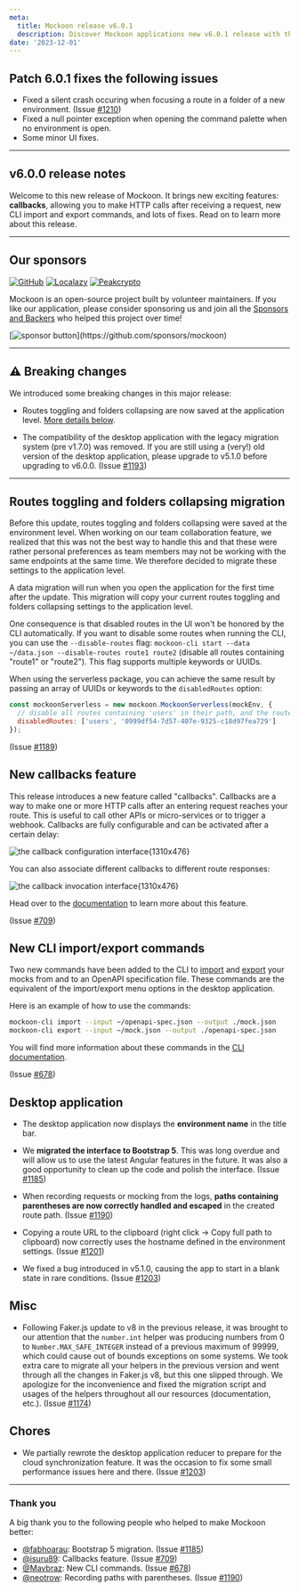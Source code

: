 ```yaml
---
meta:
  title: Mockoon release v6.0.1
  description: Discover Mockoon applications new v6.0.1 release with the new callbacks feature, CLI import/export commands, bug fixes and more.
date: '2023-12-01'
---
```


## Patch 6.0.1 fixes the following issues

- Fixed a silent crash occuring when focusing a route in a folder of a new environment. (Issue [#1210](https://github.com/mockoon/mockoon/issues/1210))
- Fixed a null pointer exception when opening the command palette when no environment is open.
- Some minor UI fixes.

---

## v6.0.0 release notes

Welcome to this new release of Mockoon. It brings new exciting features: **callbacks**, allowing you to make HTTP calls after receiving a request, new CLI import and export commands, and lots of fixes. Read on to learn more about this release.

---

## Our sponsors

[![GitHub](https://mockoon.com/images/sponsors/github.png)](https://github.blog/2023-04-12-github-accelerator-our-first-cohort-and-whats-next/)
[![Localazy](https://mockoon.com/images/sponsors/localazy.png)](https://localazy.com/register?ref=a9CiDC61gOac-azO)
[![Peakcrypto](https://mockoon.com/images/sponsors/peakcrypto.png)](https://www.peakcrypto.com/)

Mockoon is an open-source project built by volunteer maintainers. If you like our application, please consider sponsoring us and join all the [Sponsors and Backers](https://github.com/mockoon/mockoon/blob/main/backers.md) who helped this project over time!

[![sponsor button](https://mockoon.com/images/sponsor-btn-250.png?)](https://github.com/sponsors/mockoon)

---

## ⚠️ Breaking changes

We introduced some breaking changes in this major release:

- Routes toggling and folders collapsing are now saved at the application level. [More details below](#routes-toggling-and-folders-collapsing-migration).

- The compatibility of the desktop application with the legacy migration system (pre v1.7.0) was removed. If you are still using a (very!) old version of the desktop application, please upgrade to v5.1.0 before upgrading to v6.0.0. (Issue [#1193](https://github.com/mockoon/mockoon/issues/1193))

---

## Routes toggling and folders collapsing migration

Before this update, routes toggling and folders collapsing were saved at the environment level. When working on our team collaboration feature, we realized that this was not the best way to handle this and that these were rather personal preferences as team members may not be working with the same endpoints at the same time. We therefore decided to migrate these settings to the application level.

A data migration will run when you open the application for the first time after the update. This migration will copy your current routes toggling and folders collapsing settings to the application level.

One consequence is that disabled routes in the UI won't be honored by the CLI automatically. If you want to disable some routes when running the CLI, you can use the `--disable-routes` flag: `mockoon-cli start --data ~/data.json --disable-routes route1 route2` (disable all routes containing "route1" or "route2"). This flag supports multiple keywords or UUIDs.

When using the serverless package, you can achieve the same result by passing an array of UUIDs or keywords to the `disabledRoutes` option:

```javascript
const mockoonServerless = new mockoon.MockoonServerless(mockEnv, {
  // disable all routes containing 'users' in their path, and the route with UUID '0999df54-7d57-407e-9325-c18d97fea729'
  disabledRoutes: ['users', '0999df54-7d57-407e-9325-c18d97fea729']
});
```

(Issue [#1189](https://github.com/mockoon/mockoon/issues/1189))

## New callbacks feature

This release introduces a new feature called "callbacks". Callbacks are a way to make one or more HTTP calls after an entering request reaches your route. This is useful to call other APIs or micro-services or to trigger a webhook. Callbacks are fully configurable and can be activated after a certain delay:

![the callback configuration interface{1310x476}](/images/releases/6.0.0/callbacks-configuration-interface.png)

You can also associate different callbacks to different route responses:

![the callback invocation interface{1310x476}](/images/releases/6.0.0/callbacks-invocation-interface.png)

Head over to the [documentation](https://mockoon.com/docs/latest/callbacks/overview) to learn more about this feature.

(Issue [#709](https://github.com/mockoon/mockoon/issues/709))

## New CLI import/export commands

Two new commands have been added to the CLI to [import](https://github.com/mockoon/mockoon/blob/main/packages/cli/README.md#import-command) and [export](https://github.com/mockoon/mockoon/blob/main/packages/cli/README.md#export-command) your mocks from and to an OpenAPI specification file. These commands are the equivalent of the import/export menu options in the desktop application.

Here is an example of how to use the commands:

```bash
mockoon-cli import --input ~/openapi-spec.json --output ./mock.json
mockoon-cli export --input ~/mock.json --output ./openapi-spec.json
```

You will find more information about these commands in the [CLI documentation](https://github.com/mockoon/mockoon/blob/main/packages/cli/README.md#import-command).

(Issue [#678](https://github.com/mockoon/mockoon/issues/678))

## Desktop application

- The desktop application now displays the **environment name** in the title bar.

- We **migrated the interface to Bootstrap 5**. This was long overdue and will allow us to use the latest Angular features in the future. It was also a good opportunity to clean up the code and polish the interface. (Issue [#1185](https://github.com/mockoon/mockoon/issues/1185))

- When recording requests or mocking from the logs, **paths containing parentheses are now correctly handled and escaped** in the created route path. (Issue [#1190](https://github.com/mockoon/mockoon/issues/1190))

- Copying a route URL to the clipboard (right click -> Copy full path to clipboard) now correctly uses the hostname defined in the environment settings. (Issue [#1201](https://github.com/mockoon/mockoon/issues/1201))

- We fixed a bug introduced in v5.1.0, causing the app to start in a blank state in rare conditions. (Issue [#1203](https://github.com/mockoon/mockoon/pull/1203))

## Misc

- Following Faker.js update to v8 in the previous release, it was brought to our attention that the `number.int` helper was producing numbers from 0 to `Number.MAX_SAFE_INTEGER` instead of a previous maximum of 99999, which could cause out of bounds exceptions on some systems. We took extra care to migrate all your helpers in the previous version and went through all the changes in Faker.js v8, but this one slipped through. We apologize for the inconvenience and fixed the migration script and usages of the helpers throughout all our resources (documentation, etc.). (Issue [#1174](https://github.com/mockoon/mockoon/issues/1174))

## Chores

- We partially rewrote the desktop application reducer to prepare for the cloud synchronization feature. It was the occasion to fix some small performance issues here and there. (Issue [#1203](https://github.com/mockoon/mockoon/pull/1203))

---

### Thank you

A big thank you to the following people who helped to make Mockoon better:

- [@fabhoarau](https://github.com/fabhoarau): Bootstrap 5 migration. (Issue [#1185](https://github.com/mockoon/mockoon/issues/1185))
- [@isuru89](https://github.com/isuru89): Callbacks feature. (Issue [#709](https://github.com/mockoon/mockoon/issues/709))
- [@Mavbraz](https://github.com/Mavbraz): New CLI commands. (Issue [#678](https://github.com/mockoon/mockoon/issues/678))
- [@neotrow](https://github.com/neotrow): Recording paths with parentheses. (Issue [#1190](https://github.com/mockoon/mockoon/issues/1190))
